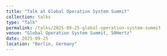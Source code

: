 ```yaml
---
title: "Talk at Global Operation System Summit"
collection: talks
type: "Talk"
permalink: /talks/2025-09-25-global-operation-system-summit
venue: "Global Operation System Summit, 50Hertz"
date: 2025-09-25
location: "Berlin, Germany"
---
```

